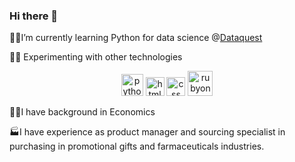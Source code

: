 ### Hi there 👋


👩‍💻I’m currently learning Python for data science @[Dataquest](https://github.com/dataquestio)

🕵️‍♀️ Experimenting with other technologies
<p align=center>
<img src="https://user-images.githubusercontent.com/84135100/129446484-79d9649f-375c-454a-a026-f13c66e23199.png" alt="python" width="35"/> 
<img src= "https://user-images.githubusercontent.com/84135100/129446488-01f149e1-698b-4010-a0d0-8129026c1801.png" alt="html" width="30"/>
<img src= "https://user-images.githubusercontent.com/84135100/129446486-390d362c-0aee-4c65-b54e-ae57e1a80656.png" alt="css" width="30"/> 
<img src= https://user-images.githubusercontent.com/84135100/129446305-8365b43d-0b77-4e5d-a7fe-1a2720ab7740.png alt="rubyonrails" width="40"/>
</p>



👩‍🎓I have background in Economics

🏭I have experience as product manager and sourcing specialist in purchasing in promotional gifts and farmaceuticals industries.
